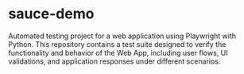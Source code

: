 # sauce-demo
Automated testing project for a web application using Playwright with Python. This repository contains a test suite designed to verify the functionality and behavior of the Web App, including user flows, UI validations, and application responses under different scenarios.
